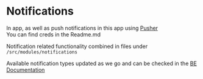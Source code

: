# Notifications

In app, as well as push notifications in this app using [Pusher](https://dashboard.pusher.com)  
You can find creds in the Readme.md

Notification related functionality combined in files under `/src/modules/notifications`

Available notification types updated as we go and can be checked in the [BE Documentation](https://github.com/ColorElephantHQ/allright-backend/blob/dev/docs/push-notification-types.md)